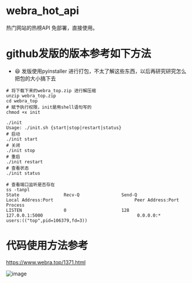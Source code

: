 

# webra_hot_api
热门网站的热榜API
免部署，直接使用。

# github发版的版本参考如下方法

- 😆 发版使用pyinstaller 进行打包，不太了解这些东西，以后再研究研究怎么把包的大小搞下去

```shell
# 将下载下来的webra_top.zip 进行解压缩
unzip webra_top.zip
cd webra_top
# 赋予执行权限，init是用shell语句写的
chmod +x init

./init
Usage: ./init.sh {start|stop|restart|status}
# 启动
./init start
# 关闭
./init stop
# 重启
./init restart
# 查看状态
./init status

# 查看端口监听是否存在
ss -tanpl
State                 Recv-Q                Send-Q                               Local Address:Port                               Peer Address:Port               Process                                         
LISTEN                0                     128                                      127.0.0.1:5000                                    0.0.0.0:*                   users:(("top",pid=106379,fd=3))                

```


# 代码使用方法参考
https://www.webra.top/1371.html

![image](https://github.com/wiuid/webra_hot/assets/61615298/560b52ea-94f6-4e92-829e-124791e39042)


